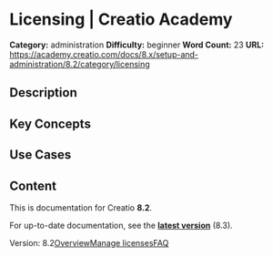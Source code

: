 # Licensing | Creatio Academy

**Category:** administration **Difficulty:** beginner **Word Count:** 23
**URL:**
https://academy.creatio.com/docs/8.x/setup-and-administration/8.2/category/licensing

## Description

## Key Concepts

## Use Cases

## Content

This is documentation for Creatio **8.2**.

For up-to-date documentation, see the
**[latest version](/docs/8.x/setup-and-administration/category/licensing)**
(8.3).

Version:
8.2[Overview](/docs/8.x/setup-and-administration/8.2/administration/licensing/creatio-licensing)[Manage licenses](/docs/8.x/setup-and-administration/8.2/administration/licensing/manage-user-licenses)[FAQ](/docs/8.x/setup-and-administration/8.2/administration/licensing/creatio-licensing-faq)
